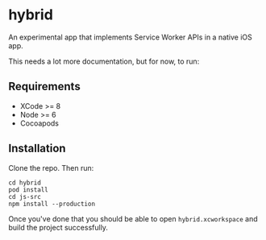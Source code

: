 # hybrid

An experimental app that implements Service Worker APIs in a
native iOS app.

This needs a lot more documentation, but for now, to run:

## Requirements

- XCode >= 8
- Node >= 6
- Cocoapods

## Installation

Clone the repo. Then run:

    cd hybrid
    pod install
    cd js-src
    npm install --production

Once you've done that you should be able to open
`hybrid.xcworkspace` and build the project successfully.